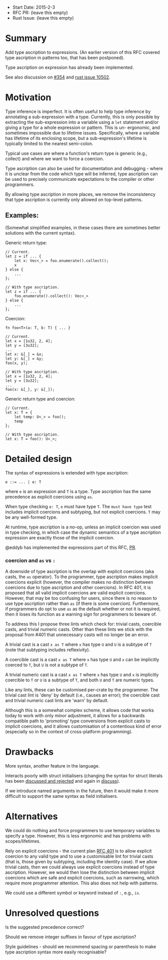 - Start Date: 2015-2-3
- RFC PR: (leave this empty)
- Rust Issue: (leave this empty)

# Summary

Add type ascription to expressions. (An earlier version of this RFC covered type
ascription in patterns too, that has been postponed).

Type ascription on expression has already been implemented.

See also discussion on [#354](https://github.com/rust-lang/rfcs/issues/354) and
[rust issue 10502](https://github.com/rust-lang/rust/issues/10502).


# Motivation

Type inference is imperfect. It is often useful to help type inference by
annotating a sub-expression with a type. Currently, this is only possible by
extracting the sub-expression into a variable using a `let` statement and/or
giving a type for a whole expression or pattern. This is un- ergonomic, and
sometimes impossible due to lifetime issues. Specifically, where a variable has
lifetime of its enclosing scope, but a sub-expression's lifetime is typically
limited to the nearest semi-colon.

Typical use cases are where a function's return type is generic (e.g., collect)
and where we want to force a coercion.

Type ascription can also be used for documentation and debugging - where it is
unclear from the code which type will be inferred, type ascription can be used
to precisely communicate expectations to the compiler or other programmers.

By allowing type ascription in more places, we remove the inconsistency that
type ascription is currently only allowed on top-level patterns.

## Examples:

(Somewhat simplified examples, in these cases there are sometimes better
solutions with the current syntax).

Generic return type:

```
// Current.
let z = if ... {
    let x: Vec<_> = foo.enumerate().collect();
    x
} else {
    ...
};

// With type ascription.
let z = if ... {
    foo.enumerate().collect(): Vec<_>
} else {
    ...
};
```

Coercion:

```
fn foo<T>(a: T, b: T) { ... }

// Current.
let x = [1u32, 2, 4];
let y = [3u32];
...
let x: &[_] = &x;
let y: &[_] = &y;
foo(x, y);

// With type ascription.
let x = [1u32, 2, 4];
let y = [3u32];
...
foo(x: &[_], y: &[_]);
```

Generic return type and coercion:

```
// Current.
let x: T = {
    let temp: U<_> = foo();
    temp
};

// With type ascription.
let x: T = foo(): U<_>;
```


# Detailed design

The syntax of expressions is extended with type ascription:

```
e ::= ... | e: T
```

where `e` is an expression and `T` is a type. Type ascription has the same
precedence as explicit coercions using `as`.

When type checking `e: T`, `e` must have type `T`. The `must have type` test
includes implicit coercions and subtyping, but not explicit coercions. `T` may
be any well-formed type.

At runtime, type ascription is a no-op, unless an implicit coercion was used in
type checking, in which case the dynamic semantics of a type ascription
expression are exactly those of the implicit coercion.

@eddyb has implemented the expressions part of this RFC,
[PR](https://github.com/rust-lang/rust/pull/21836).


### coercion and `as` vs `:`

A downside of type ascription is the overlap with explicit coercions (aka casts,
the `as` operator). To the programmer, type ascription makes implicit coercions
explicit (however, the compiler makes no distinction between coercions due to
type ascription and other coercions). In RFC 401, it is proposed that all valid
implicit coercions are valid explicit coercions. However, that may be too
confusing for users, since there is no reason to use type ascription rather than
`as` (if there is some coercion). Furthermore, if programmers do opt to use `as`
as the default whether or not it is required, then it loses its function as a
warning sign for programmers to beware of.

To address this I propose three lints which check for: trivial casts, coercible
casts, and trivial numeric casts. Other than these lints we stick with the
proposal from #401 that unnecessary casts will no longer be an error.

A trivial cast is a cast `x as T` where `x` has type `U` and `U` is a subtype of
`T` (note that subtyping includes reflexivity).

A coercible cast is a cast `x as T` where `x` has type `U` and `x` can be
implicitly coerced to `T`, but `U` is not a subtype of `T`.

A trivial numeric cast is a cast `x as T` where `x` has type `U` and `x` is
implicitly coercible to `T` or `U` is a subtype of `T`, and both `U` and `T` are
numeric types.

Like any lints, these can be customised per-crate by the programmer. The trivial
cast lint is 'deny' by default (i.e., causes an error); the coercible cast and
trivial numeric cast lints are 'warn' by default.

Although this is a somewhat complex scheme, it allows code that works today to
work with only minor adjustment, it allows for a backwards compatible path to
'promoting' type conversions from explicit casts to implicit coercions, and it
allows customisation of a contentious kind of error (especially so in the
context of cross-platform programming).

# Drawbacks

More syntax, another feature in the language.

Interacts poorly with struct initialisers (changing the syntax for struct
literals has been [discussed and rejected](https://github.com/rust-lang/rfcs/pull/65)
and again in [discuss](http://internals.rust-lang.org/t/replace-point-x-3-y-5-with-point-x-3-y-5/198)).

If we introduce named arguments in the future, then it would make it more
difficult to support the same syntax as field initialisers.


# Alternatives

We could do nothing and force programmers to use temporary variables to specify
a type. However, this is less ergonomic and has problems with scopes/lifetimes.

Rely on explicit coercions - the current plan [RFC 401](https://github.com/rust-lang/rfcs/blob/master/text/0401-coercions.md)
is to allow explicit coercion to any valid type and to use a customisable lint
for trivial casts (that is, those given by subtyping, including the identity
case). If we allow trivial casts, then we could always use explicit coercions
instead of type ascription. However, we would then lose the distinction between
implicit coercions which are safe and explicit coercions, such as narrowing,
which require more programmer attention. This also does not help with patterns.

We could use a different symbol or keyword instead of `:`, e.g., `is`.


# Unresolved questions

Is the suggested precedence correct?

Should we remove integer suffixes in favour of type ascription?

Style guidelines - should we recommend spacing or parenthesis to make type
ascription syntax more easily recognisable?
